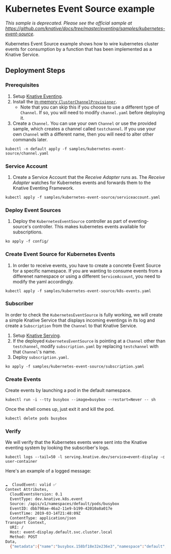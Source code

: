 # Kubernetes Event Source example

_This sample is deprecated. Please see the official sample at
https://github.com/knative/docs/tree/master/eventing/samples/kubernetes-event-source._

Kubernetes Event Source example shows how to wire kubernetes cluster events for
consumption by a function that has been implemented as a Knative Service.

## Deployment Steps

### Prerequisites

1. Setup
   [Knative Eventing](https://github.com/knative/docs/tree/master/eventing).
1. Install the
   [in-memory `ClusterChannelProvisioner`](https://github.com/knative/eventing/tree/master/config/provisioners/in-memory-channel).
   - Note that you can skip this if you choose to use a different type of
     `Channel`. If so, you will need to modify `channel.yaml` before deploying
     it.
1. Create a `Channel`. You can use your own `Channel` or use the provided
   sample, which creates a channel called `testchannel`. If you use your own
   `Channel` with a different name, then you will need to alter other commands
   later.

```shell
kubectl -n default apply -f samples/kubernetes-event-source/channel.yaml
```

### Service Account

1. Create a Service Account that the _Receive Adapter_ runs as. The _Receive
   Adapter_ watches for Kubernetes events and forwards them to the Knative
   Eventing Framework.

```shell
kubectl apply -f samples/kubernetes-event-source/serviceaccount.yaml
```

### Deploy Event Sources

1. Deploy the `KubernetesEventSource` controller as part of eventing-source's
   controller. This makes kubernetes events available for subscriptions.

```shell
ko apply -f config/
```

### Create Event Source for Kubernetes Events

1. In order to receive events, you have to create a concrete Event Source for a
   specific namespace. If you are wanting to consume events from a differenet
   namespace or using a different `ServiceAccount`, you need to modify the yaml
   accordingly.

```shell
kubectl apply -f samples/kubernetes-event-source/k8s-events.yaml
```

### Subscriber

In order to check the `KubernetesEventSource` is fully working, we will create a
simple Knative Service that displays incoming eventings in its log and create a
`Subscription` from the `Channel` to that Knative Service.

1. Setup [Knative Serving](https://github.com/knative/docs/tree/master/serving).
1. If the deployed `KubernetesEventSource` is pointing at a `Channel` other than
   `testchannel`, modify `subscription.yaml` by replacing `testchannel` with
   that `Channel`'s name.
1. Deploy `subscription.yaml`.

```shell
ko apply -f samples/kubernetes-event-source/subscription.yaml
```

### Create Events

Create events by launching a pod in the default namespace.

```shell
kubectl run -i --tty busybox --image=busybox --restart=Never -- sh
```

Once the shell comes up, just exit it and kill the pod.

```shell
kubectl delete pods busybox
```

### Verify

We will verify that the Kubernetes events were sent into the Knative eventing
system by looking the subscriber's logs.

```shell
kubectl logs --tail=50 -l serving.knative.dev/service=event-display -c user-container
```

Here's an example of a logged message:

```bash

☁  CloudEvent: valid ✅
Context Attributes,
  CloudEventsVersion: 0.1
  EventType: dev.knative.k8s.event
  Source: /apis/v1/namespaces/default/pods/busybox
  EventID: dbb798ae-46a2-11e9-b199-42010a8a017e
  EventTime: 2019-03-14T21:48:09Z
  ContentType: application/json
Transport Context,
  URI: /
  Host: event-display.default.svc.cluster.local
  Method: POST
Data,
  {"metadata":{"name":"busybox.158bf18e32e236e3","namespace":"default","selfLink":"/api/v1/namespaces/default/events/busybox.158bf18e32e236e3","uid":"dbb798ae-46a2-11e9-b199-42010a8a017e","resourceVersion":"298237","creationTimestamp":"2019-03-14T21:48:09Z"},"involvedObject":{"kind":"Pod","namespace":"default","name":"busybox","uid":"dabf6cbe-46a2-11e9-b199-42010a8a017e","apiVersion":"v1","resourceVersion":"11083989","fieldPath":"spec.containers{busybox}"},"reason":"Started","message":"Started container","source":{"component":"kubelet","host":"gke-knative-auto-cluster-default-pool-23c23c4f-0drf"},"firstTimestamp":"2019-03-14T21:48:09Z","lastTimestamp":"2019-03-14T21:48:09Z","count":1,"type":"Normal","eventTime":null,"reportingComponent":"","reportingInstance":""}
```
